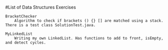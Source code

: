	
#List of Data Structures Exercises	


	BracketChecker
		Algorithm to check if brackets () {} [] are matched using a stack. There is a test class SolutionTest.java.
	
	MyLinkedList
		Writing my own LinkedList. Has functions to add to front, isEmpty, and detect cycles.

	